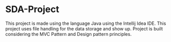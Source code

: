 # SDA-Project

This project is made using the language Java using the Intellij Idea IDE. 
This project uses file handling for the data storage and show up.
Project is built considering the MVC Pattern and Design pattern principles.
